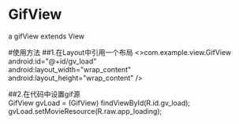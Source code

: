 # GifView
a gifView extends View

#使用方法
##1.在Layout中引用一个布局
<>com.example.view.GifView<br>
        android:id="@+id/gv_load"<br>
        android:layout_width="wrap_content"<br>
        android:layout_height="wrap_content" />
        
##2.在代码中设置gif源<br>
GifView gvLoad = (GifView) findViewById(R.id.gv_load);<br>
gvLoad.setMovieResource(R.raw.app_loading);
